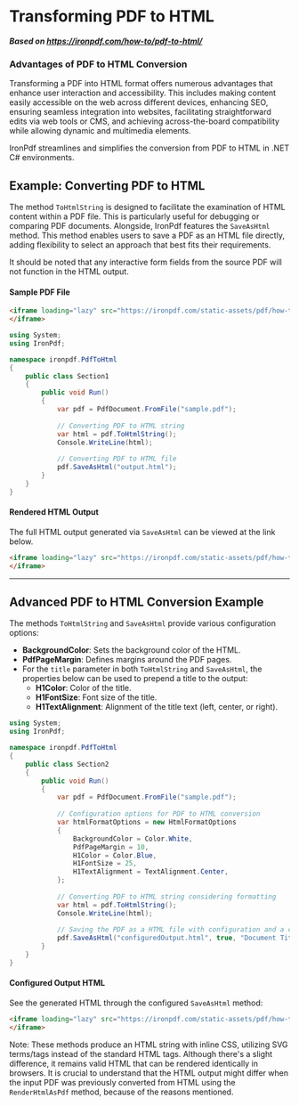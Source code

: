 # Transforming PDF to HTML

***Based on <https://ironpdf.com/how-to/pdf-to-html/>***


### Advantages of PDF to HTML Conversion

Transforming a PDF into HTML format offers numerous advantages that enhance user interaction and accessibility. This includes making content easily accessible on the web across different devices, enhancing SEO, ensuring seamless integration into websites, facilitating straightforward edits via web tools or CMS, and achieving across-the-board compatibility while allowing dynamic and multimedia elements.

IronPdf streamlines and simplifies the conversion from PDF to HTML in .NET C# environments.

## Example: Converting PDF to HTML

The method `ToHtmlString` is designed to facilitate the examination of HTML content within a PDF file. This is particularly useful for debugging or comparing PDF documents. Alongside, IronPdf features the `SaveAsHtml` method. This method enables users to save a PDF as an HTML file directly, adding flexibility to select an approach that best fits their requirements.

It should be noted that any interactive form fields from the source PDF will not function in the HTML output.

#### Sample PDF File

```html
<iframe loading="lazy" src="https://ironpdf.com/static-assets/pdf/how-to/pdf-to-html/sample.pdf" width="100%" height="500px">
</iframe>
```

```cs
using System;
using IronPdf;

namespace ironpdf.PdfToHtml
{
    public class Section1
    {
        public void Run()
        {
            var pdf = PdfDocument.FromFile("sample.pdf");
            
            // Converting PDF to HTML string
            var html = pdf.ToHtmlString();
            Console.WriteLine(html);
            
            // Converting PDF to HTML file
            pdf.SaveAsHtml("output.html");
        }
    }
}
```

#### Rendered HTML Output

The full HTML output generated via `SaveAsHtml` can be viewed at the link below.

```html
<iframe loading="lazy" src="https://ironpdf.com/static-assets/pdf/how-to/pdf-to-html/myHtml.html" width="100%" height="500px">
</iframe>
```

<hr>

## Advanced PDF to HTML Conversion Example

The methods `ToHtmlString` and `SaveAsHtml` provide various configuration options:

- **BackgroundColor**: Sets the background color of the HTML.
- **PdfPageMargin**: Defines margins around the PDF pages.
- For the `title` parameter in both `ToHtmlString` and `SaveAsHtml`, the properties below can be used to prepend a title to the output:
  - **H1Color**: Color of the title.
  - **H1FontSize**: Font size of the title.
  - **H1TextAlignment**: Alignment of the title text (left, center, or right).

```cs
using System;
using IronPdf;

namespace ironpdf.PdfToHtml
{
    public class Section2
    {
        public void Run()
        {
            var pdf = PdfDocument.FromFile("sample.pdf");
            
            // Configuration options for PDF to HTML conversion
            var htmlFormatOptions = new HtmlFormatOptions
            {
                BackgroundColor = Color.White,
                PdfPageMargin = 10,
                H1Color = Color.Blue,
                H1FontSize = 25,
                H1TextAlignment = TextAlignment.Center,
            };
            
            // Converting PDF to HTML string considering formatting
            var html = pdf.ToHtmlString();
            Console.WriteLine(html);
            
            // Saving the PDF as a HTML file with configuration and a custom title
            pdf.SaveAsHtml("configuredOutput.html", true, "Document Title", htmlFormatOptions: htmlFormatOptions);
        }
    }
}
```

#### Configured Output HTML

See the generated HTML through the configured `SaveAsHtml` method:

```html
<iframe loading="lazy" src="https://ironpdf.com/static-assets/pdf/how-to/pdf-to-html/myHtmlConfigured.html" width="100%" height="500px">
</iframe>
```

Note: These methods produce an HTML string with inline CSS, utilizing SVG terms/tags instead of the standard HTML tags. Although there's a slight difference, it remains valid HTML that can be rendered identically in browsers. It is crucial to understand that the HTML output might differ when the input PDF was previously converted from HTML using the `RenderHtmlAsPdf` method, because of the reasons mentioned.